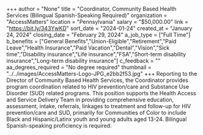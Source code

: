 +++
author = "None"
title = "Coordinator, Community Based Health Services (Bilingual Spanish-Speaking Required)"
organization = "AccessMatters"
location = "Pennsylvania"
salary = "$50,000.00"
link = "https://bit.ly/343YwKD"
sort_date = "2024-01-24"
created_at = "January 24, 2024"
closing_date = "February 29, 2024"
a_job_type = ["Full Time"]
b_benefits = ["General Benefits","Union-Eligible","Retirement","Paid Leave","Health Insurance","Paid Vacation","Dental","Vision","Sick time","Disability insurance","Life insurance","FSA","Short-term disability insurance","Long-term disability insurance"]
c_feedback = ""
aa_degrees_required = "No degree required"
thumbnail = "../../images/AccessMatters-Logo-JPG_e2bb2f53.jpg"
+++
Reporting to the Director of Community Based Health Services, the Coordinator provides program coordination related to HIV prevention/care and Substance Use Disorder (SUD) related programs. This position supports the Health Access and Service Delivery Team in providing comprehensive education, assessment, intake, referrals, linkages to treatment and follow-up for HIV prevention/care and SUD, primarily for Communities of Color to include Black and Hispanic/Latinx youth and young adults aged 13-24. Bilingual Spanish-speaking proficiency is required. 